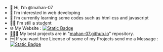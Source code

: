 - 👋 Hi, I’m @mahan-07
- 👀 I’m interested in web developing
- 🌱 I’m currently learning some codes such as html css and javascript
- 🧑🏻 I'm still a student
- 🌐 My Website : [![Static Badge](https://img.shields.io/badge/Pages-black?logo=GitHub%20Pages&label=GitHub&labelColor=gray)](https://mahan-07.github.io/myprojects/)
- 👨🏻‍💻 My best projects are in "[mahan-07.github.io](https://mahan-07.github.io/myprojects)" repository.
- 🆓 If you want free License of some of my Projects send me a Message : [![Static Badge](https://img.shields.io/badge/Telegram-blue?style=social&logo=Telegram)](https://www.telegram.me/Ezio_Auditore00/)
